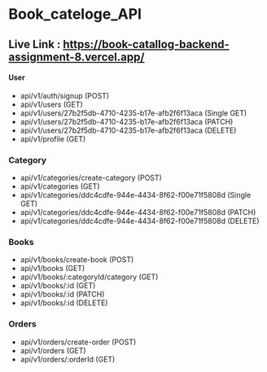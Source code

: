 # Book_cateloge_API
## Live Link : https://book-catallog-backend-assignment-8.vercel.app/


#### User

- api/v1/auth/signup (POST)
- api/v1/users (GET)
- api/v1/users/27b2f5db-4710-4235-b17e-afb2f6f13aca (Single GET) 
- api/v1/users/27b2f5db-4710-4235-b17e-afb2f6f13aca (PATCH)
- api/v1/users/27b2f5db-4710-4235-b17e-afb2f6f13aca (DELETE) 
- api/v1/profile (GET)

### Category

- api/v1/categories/create-category (POST)
- api/v1/categories (GET)
- api/v1/categories/ddc4cdfe-944e-4434-8f62-f00e71f5808d (Single GET) 
- api/v1/categories/ddc4cdfe-944e-4434-8f62-f00e71f5808d (PATCH)
- api/v1/categories/ddc4cdfe-944e-4434-8f62-f00e71f5808d (DELETE) 

### Books

- api/v1/books/create-book (POST)
- api/v1/books (GET)
- api/v1/books/:categoryId/category (GET)
- api/v1/books/:id (GET)
- api/v1/books/:id (PATCH)
- api/v1/books/:id (DELETE)

### Orders

- api/v1/orders/create-order (POST)
- api/v1/orders (GET) 
- api/v1/orders/:orderId (GET)
